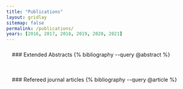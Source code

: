 ```yaml
---
title: "Publications"
layout: gridlay
sitemap: false
permalink: /publications/
years: [2016, 2017, 2018, 2019, 2020, 2021]
---
```


<style>
.jumbotron{
    padding:3%;
    padding-bottom:10px;
    padding-top:10px;
    margin-top:10px;
    margin-bottom:30px;
}
</style>
<!--
<div class="jumbotron">
### Preprints
{% bibliography --query @unpublished %}
</div>
//-->
<div class="jumbotron">
### Extended Abstracts
{% bibliography --query @abstract %}
</div>

<div class="jumbotron">
### Refereed journal articles
{% bibliography --query @article %}
</div>

<!--
<div class="jumbotron">
### Refereed conference proceedings
{% bibliography --query @inproceedings %}
</div>
//-->
